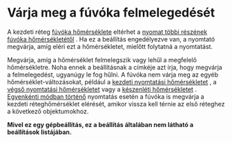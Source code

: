 # Várja meg a fúvóka felmelegedését

A kezdeti réteg [fúvóka hőmérséklete](../material/material_print_temperature_layer_0.md) eltérhet a [nyomat többi részének fúvóka hőmérsékletétől](../material/material_print_temperature.md) . Ha ez a beállítás engedélyezve van, a nyomtató megvárja, amíg eléri ezt a hőmérsékletet, mielőtt folytatná a nyomtatást.

Megvárja, amíg a hőmérséklet felmelegszik vagy lehűl a megfelelő hőmérsékletre. Noha ennek a beállításnak a címkéje azt írja, hogy megvárja a felmelegedést, ugyanúgy le fog hűlni. A fúvóka nem várja meg az egyéb hőmérséklet-változásokat, például a [kezdeti nyomtatási hőmérsékletet](../material/material_initial_print_temperature.md) , a [végső nyomtatási hőmérsékletet](../material/material_final_print_temperature.md) vagy a [készenléti hőmérsékletet](../material/material_standby_temperature.md) . [Egyenkénti módban történő](../blackmagic/print_sequence.md) nyomtatás esetén a fúvóka is megvárja a kezdeti réteghőmérséklet elérését, amikor vissza kell térnie az első réteghez a következő objektumokhoz.

**Mivel ez egy gépbeállítás, ez a beállítás általában nem látható a beállítások listájában.**
